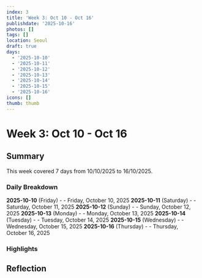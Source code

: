 ```yaml
---
index: 3
title: 'Week 3: Oct 10 - Oct 16'
publishdate: '2025-10-16'
photos: []
tags: []
location: Seoul
draft: true
days:
  - '2025-10-10'
  - '2025-10-11'
  - '2025-10-12'
  - '2025-10-13'
  - '2025-10-14'
  - '2025-10-15'
  - '2025-10-16'
icons: []
thumb: thumb
---
```

# Week 3: Oct 10 - Oct 16

## Summary

This week covered 7 days from 10/10/2025 to 16/10/2025.

### Daily Breakdown

**2025-10-10** (Friday) -  - Friday, October 10, 2025
**2025-10-11** (Saturday) -  - Saturday, October 11, 2025
**2025-10-12** (Sunday) -  - Sunday, October 12, 2025
**2025-10-13** (Monday) -  - Monday, October 13, 2025
**2025-10-14** (Tuesday) -  - Tuesday, October 14, 2025
**2025-10-15** (Wednesday) -  - Wednesday, October 15, 2025
**2025-10-16** (Thursday) -  - Thursday, October 16, 2025

### Highlights

<!-- Add weekly highlights here -->

## Reflection

<!-- Add weekly reflection here -->

